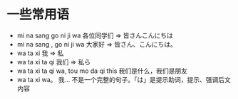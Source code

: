 # 一些常用语
- mi na sang go ni ji wa  各位同学们  => 皆さんこんにちは
- mi na sang , go ni ji wa  大家好 => 皆さん、こんにちは。
- wa ta xi 我  => 私
- wa ta xi ta qi 我们 =>  私ら
- wa ta xi ta qi wa, tou mo da qi this 我们是什么，我们是朋友
- wa ta xi wa。 我...      不是一个完整的句子。「は」是提示助词，提示、强调后文内容